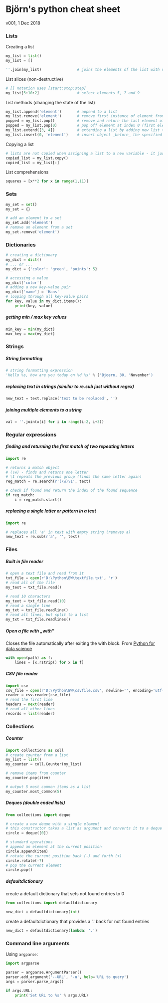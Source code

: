 # Björn's python cheat sheet
v001, 1 Dec 2018

### Lists
Creating a list
```python
my_list = list()
my_list = []

''.join(my_list)                # joins the elements of the list with no blanks ('')
```
List slices (non-destructive)
```python
# [] notation uses [start:stop:step]
my_list[5:10:2]                 # select elements 5, 7 and 9
```


List methods (changing the state of the list)
```python
my_list.append('element')       # append to a list
my_list.remove('element')       # remove first instance of element from list
popped = my_list.pop()          # remove and return the last element of a list
popped = my_list.pop(0)         # pop off element at index 0 (first element)
my_list.extend([3, 4])          # extending a list by adding new list to the end (useful for combining two lists)
my_list.insert(0, 'element')    # insert object _before_ the specified index - here at the beginning

```

Copying a list
```python
# lists are not copied when assigning a list to a new variable - it just assigns a reference
copied_list = my_list.copy()
copied_list = my_list[:]
```

List comprehensions
```python
squares = [x**2 for x in range(1,11)]
```

### Sets
```python
my_set = set()
my_set = {}

# add an element to a set
my_set.add('element')
# remove an element from a set
my_set.remove('element')
```

### Dictionaries
```python
# creating a dictionary
my_dict = dict()
# ... or ...
my_dict = {'color': 'green', 'points': 5}

# accessing a value
my_dict['color']
# adding a new key-value pair
my_dict['name'] = 'Hans'
# looping through all key-value pairs
for key, value in my_dict.items():
    print(key, value)
```
##### getting min / max key values
```python
min_key = min(my_dict)
max_key = max(my_dict)
```


### Strings
##### String formatting
```python
# string formatting expression
'Hello %s, how are you today on %d %s' % ('Bjoern, 30, 'November')
```

##### replacing text in strings (similar to re.sub just without regex)
```python
new_text = text.replace('text to be replaced', '')
```

##### joining multiple elements to a string
```python
val = ''.join(x[i] for i in range(i-2, i+3))
```


### Regular expressions
##### finding and returning the first match of two repeating letters
```python
import re

# returns a match object 
# (\w) - finds and returns one letter
# \1 repeats the previous group (finds the same letter again)
reg_match = re.search(r'(\w)\1', text)

# check if found and return the index of the found sequence
if reg_match:
    i = reg_match.start()
```

##### replacing a single letter or pattern in a text
```python
import re

# replaces all 'a' in text with empty string (removes a)
new_text = re.sub(r'a', '', text)
```

### Files
##### Built in file reader
```python
# open a text file and read from it
txt_file = open(r'D:\Python\BW\textfile.txt', 'r')
# read all of the file
my_text = txt_file.read()

# read 10 characters
my_text = txt_file.read(10)
# read a single line
my_txt = txt_file.readline()
# read all lines, but split to a list
my_txt = txt_file.readlines()
```
##### Open a file with „with“
Closes the file automatically after exiting the with block.
From [Python for data science](https://www.safaribooksonline.com/library/view/python-for-data/9781491957653/ch03.html)
```python
with open(path) as f:
    lines = [x.rstrip() for x in f]
```

##### CSV file reader
```python
import csv
csv_file = open(r'D:\Python\BW\csvfile.csv', newline='', encoding='utf-8')
reader = csv.reader(csv_file)
# read the first line
headers = next(reader)
# read all other lines
records = list(reader)
```

### Collections
##### Counter
```python
import collections as coll
# create counter from a list
my_list = list()
my_counter = coll.Counter(my_list)

# remove items from counter
my_counter.pop(item)

# output 5 most common items as a list
my_counter.most_common(5)
```

##### Deques (double ended lists)
```python
from collections import deque

# create a new deque with a single element
# this constructor takes a list as argument and converts it to a deque
circle = deque([0])

# standard operations
# append an element at the current position
circle.append(item)
# rotate the current position back (-) and forth (+)
circle.rotate(-7)
# pop the current element
circle.pop()
```

##### defaultdictionary
create a default dictionary that sets not found entries to 0
```python
from collections import defaultdictionary

new_dict = defaultdictionary(int)
```

create a defaultdictionary that provides a '.' back for not found entries
```python
new_dict = defaultdictionary(lambda: '.')
```

### Command line arguments
Using `argparse`:

```python
import argparse

parser = argparse.ArgumentParser()
parser.add_argument('--URL', '-u', help='URL to query')
args = parser.parse_args()

if args.URL:
    print('Set URL to %s' % args.URL)
```
